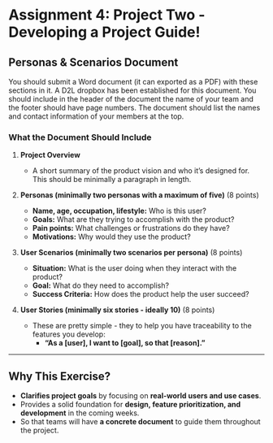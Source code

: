 # Assignment 4: Project Two - Developing a Project Guide!

## **Personas & Scenarios Document**

You should submit a Word document (it can exported as a PDF) with these sections in it. A D2L dropbox has been established for this document. You should include in the header of the document the name of your team and the footer should have page numbers.  The document should list the names and contact information of your members at the top.

### **What the Document Should Include**  

1. **Project Overview**
   - A short summary of the product vision and who it’s designed for.  This should be minimally a paragraph in length.

2. **Personas (minimally two personas with a maximum of five)** (8 points) 
   - **Name, age, occupation, lifestyle:** Who is this user?  
   - **Goals:** What are they trying to accomplish with the product?  
   - **Pain points:** What challenges or frustrations do they have?  
   - **Motivations:** Why would they use the product?

3. **User Scenarios (minimally two scenarios per persona)**  (8 points)
   - **Situation:** What is the user doing when they interact with the product?  
   - **Goal:** What do they need to accomplish?  
   - **Success Criteria:** How does the product help the user succeed?  

4. **User Stories (minimally six stories - ideally 10)**  (8 points)
   - These are pretty simple - they to help you have traceability to the features you develop:  
     - **“As a [user], I want to [goal], so that [reason].”**

---

## **Why This Exercise?**  
- **Clarifies project goals** by focusing on **real-world users and use cases**.
- Provides a solid foundation for **design, feature prioritization, and development** in the coming weeks.
- So that teams will have **a concrete document** to guide them throughout the project.

